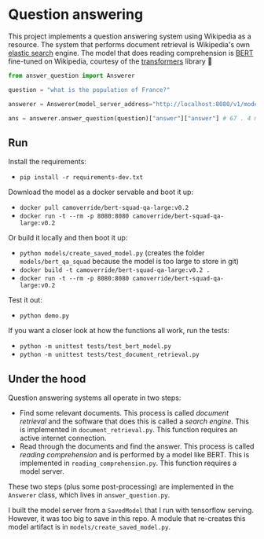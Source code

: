 # Question answering

This project implements a question answering system using Wikipedia as a resource. The system that performs document retrieval is Wikipedia's own [elastic search](https://en.wikipedia.org/wiki/Elasticsearch) engine. The model that does reading comprehension is [BERT](https://arxiv.org/abs/1810.04805) fine-tuned on Wikipedia, courtesy of the [transformers](https://huggingface.co/transformers/) library 🥰

~~~python
from answer_question import Answerer

question = "what is the population of France?"

answerer = Answerer(model_server_address="http://localhost:8080/v1/models/bert_qa_squad:predict")

ans = answerer.answer_question(question)["answer"]["answer"] # 67 . 4 million
~~~


## Run

Install the requirements:

- `pip install -r requirements-dev.txt`

Download the model as a docker servable and boot it up:

- `docker pull camoverride/bert-squad-qa-large:v0.2`
- `docker run -t --rm -p 8080:8080 camoverride/bert-squad-qa-large:v0.2`

Or build it locally and then boot it up:

- `python models/create_saved_model.py` (creates the folder `models/bert_qa_squad` because the model is too large to store in git)
- `docker build -t camoverride/bert-squad-qa-large:v0.2 .`
- `docker run -t --rm -p 8080:8080 camoverride/bert-squad-qa-large:v0.2`

Test it out:

- `python demo.py`

If you want a closer look at how the functions all work, run the tests:

- `python -m unittest tests/test_bert_model.py`
- `python -m unittest tests/test_document_retrieval.py`


## Under the hood

Question answering systems all operate in two steps:

- Find some relevant documents. This process is called _document retrieval_ and the software that does this is called a _search engine_. This is implemented in `document_retrieval.py`. This function requires an active internet connection.
- Read through the documents and find the answer. This process is called _reading comprehension_ and is performed by a model like BERT. This is implemented in `reading_comprehension.py`. This function requires a model server.

These two steps (plus some post-processing) are implemented in the `Answerer` class, which lives in `answer_question.py`.

I built the model server from a `SavedModel` that I run with tensorflow serving. However, it was too big to save in this repo. A module that re-creates this model artifact is in `models/create_saved_model.py`.
